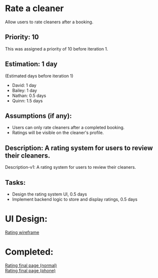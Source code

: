 # Rate a cleaner
Allow users to rate cleaners after a booking.

## Priority: 10
This was assigned a priority of 10 before iteration 1.

## Estimation: 1 day
(Estimated days before iteration 1)
* David: 1 day
* Bailey: 1 day
* Nathan: 0.5 days
* Quinn: 1.5 days

## Assumptions (if any):
* Users can only rate cleaners after a completed booking.
* Ratings will be visible on the cleaner's profile.

## Description: A rating system for users to review their cleaners.
Description-v1: A rating system for users to review their cleaners.

## Tasks:
* Design the rating system UI, 0.5 days
* Implement backend logic to store and display ratings, 0.5 days

# UI Design:
[Rating wireframe](wireframes/Profile_WF.drawio.svg)

# Completed:
[Rating final page (normal)](final_images/Profile_Normal.png) \
[Rating final page (phone)](final_images/Profile_Phone.png)
